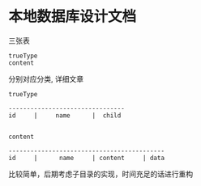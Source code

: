 本地数据库设计文档
===

三张表

```
trueType
content
```

分别对应分类, 详细文章

```
trueType

--------------------------------
id     |     name      |  child


content

-------------------------------------------
id     |      name     | content     | data
```
比较简单，后期考虑子目录的实现，时间充足的话进行重构
